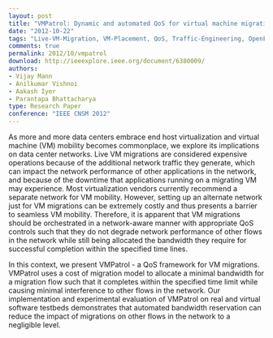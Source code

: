 ```yaml
---
layout: post
title: "VMPatrol: Dynamic and automated QoS for virtual machine migrations"
date: "2012-10-22"
tags: "Live-VM-Migration, VM-Placement, QoS, Traffic-Engineering, OpenFlow, SDN"
comments: true
permalink: 2012/10/vmpatrol
download: http://ieeexplore.ieee.org/document/6380009/
authors:
- Vijay Mann
- Anilkumar Vishnoi
- Aakash Iyer
- Parantapa Bhattacharya
type: Research Paper
conference: "IEEE CNSM 2012"
---
```


As more and more data centers embrace end host virtualization and virtual machine (VM) mobility becomes commonplace, we explore its implications on data center networks. Live VM migrations are considered expensive operations because of the additional network traffic they generate, which can impact the network performance of other applications in the network, and because of the downtime that applications running on a migrating VM may experience. Most virtualization vendors currently recommend a separate network for VM mobility. However, setting up an alternate network just for VM migrations can be extremely costly and thus presents a barrier to seamless VM mobility. Therefore, it is apparent that VM migrations should be orchestrated in a network-aware manner with appropriate QoS controls such that they do not degrade network performance of other flows in the network while still being allocated the bandwidth they require for successful completion within the specified time lines.

In this context, we present VMPatrol - a QoS framework for VM migrations. VMPatrol uses a cost of migration model to allocate a minimal bandwidth for a migration flow such that it completes within the specified time limit while causing minimal interference to other flows in the network. Our implementation and experimental evaluation of VMPatrol on real and virtual software testbeds demonstrates that automated bandwidth reservation can reduce the impact of migrations on other flows in the network to a negligible level.
